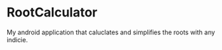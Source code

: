 RootCalculator
==============

My android application that caluclates and simplifies the roots with any indicie.
